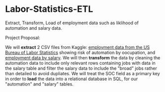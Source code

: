 # Labor-Statistics-ETL
Extract, Transform, Load of employment data such as liklihood of automation and salary data. 

Project Proposal: 

We will **extract** 2 CSV files from Kaggle: [employment data from the US Bureau of Labor Statistics](https://www.kaggle.com/andrewmvd/occupation-salary-and-likelihood-of-automation) showing risk of automation by oocupation, and [employment data by salary](https://www.kaggle.com/andrewmvd/occupation-salary-and-likelihood-of-automation?select=occupation_salary.xlsx). We will then **transform** the data by cleaning the automation data to include only relevant rows containing jobs with data in the salary table and filter the salary data to include the "broad" jobs rather than detailed to avoid dupliates. We will treat the SOC field as a primary key in order to **load** the data into a relational database in SQL, for our "automation" and "salary" tables.
 
